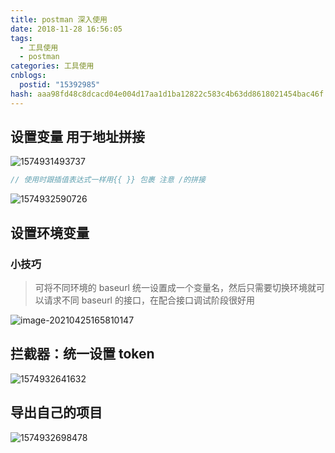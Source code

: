 ```yaml
---
title: postman 深入使用
date: 2018-11-28 16:56:05
tags:
  - 工具使用
  - postman
categories: 工具使用
cnblogs:
  postid: "15392985"
hash: aaa98fd48c8dcacd04e004d17aa1d1ba12822c583c4b63dd8618021454bac46f
---
```


## 设置变量 用于地址拼接

![1574931493737](https://bitbw.top/public/img/my_gallery/1574931493737.png)

```js
// 使用时跟插值表达式一样用{{ }} 包裹 注意 /的拼接
```

![1574932590726](https://bitbw.top/public/img/my_gallery/1574932590726.png)

## 设置环境变量

### 小技巧

> 可将不同环境的 baseurl 统一设置成一个变量名，然后只需要切换环境就可以请求不同 baseurl 的接口，在配合接口调试阶段很好用

![image-20210425165810147](https://bitbw.top/public/img/my_gallery/image-20210425165810147.png)

## 拦截器：统一设置 token

![1574932641632](https://bitbw.top/public/img/my_gallery/1574932641632.png)

## 导出自己的项目

![1574932698478](https://bitbw.top/public/img/my_gallery/1574932698478.png)
